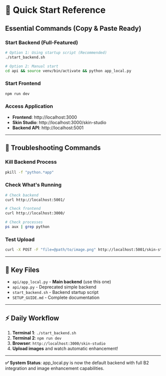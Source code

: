 # 🚀 Quick Start Reference

## Essential Commands (Copy & Paste Ready)

### Start Backend (Full-Featured)
```bash
# Option 1: Using startup script (Recommended)
./start_backend.sh

# Option 2: Manual start
cd api && source venv/bin/activate && python app_local.py
```

### Start Frontend
```bash
npm run dev
```

### Access Application
- **Frontend**: http://localhost:3000
- **Skin Studio**: http://localhost:3000/skin-studio
- **Backend API**: http://localhost:5001

---

## 🔧 Troubleshooting Commands

### Kill Backend Process
```bash
pkill -f "python.*app"
```

### Check What's Running
```bash
# Check backend
curl http://localhost:5001/

# Check frontend  
curl http://localhost:3000/

# Check processes
ps aux | grep python
```

### Test Upload
```bash
curl -X POST -F "file=@path/to/image.png" http://localhost:5001/skin-studio/upload
```

---

## 📁 Key Files
- `api/app_local.py` - **Main backend** (use this one)
- `api/app.py` - Deprecated simple backend
- `start_backend.sh` - Backend startup script
- `SETUP_GUIDE.md` - Complete documentation

---

## ⚡ Daily Workflow
1. **Terminal 1**: `./start_backend.sh`
2. **Terminal 2**: `npm run dev`  
3. **Browser**: `http://localhost:3000/skin-studio`
4. **Upload images** and watch automatic enhancement!

---

**✅ System Status**: app_local.py is now the default backend with full B2 integration and image enhancement capabilities. 
